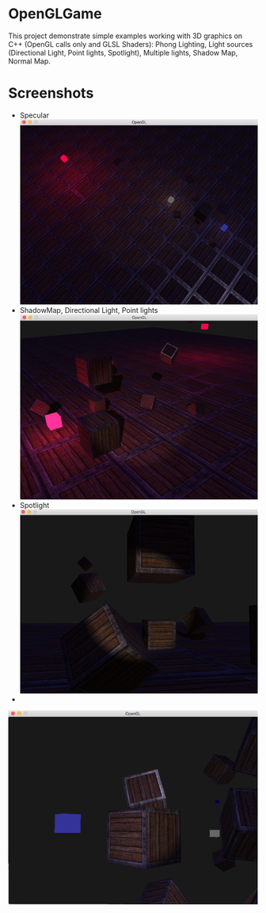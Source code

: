 # OpenGLGame

This project demonstrate simple examples working with 3D graphics on C++ (OpenGL calls only and GLSL Shaders): Phong Lighting, Light sources (Directional Light, Point lights, Spotlight), Multiple lights, Shadow Map, Normal Map.

# Screenshots

* Specular
![Alt-текст](Screenshots/01.png "01")
* ShadowMap, Directional Light, Point lights
![Alt-текст](Screenshots/02.png "02")
* Spotlight
![Alt-текст](Screenshots/03.png "03")
* 
![Alt-текст](Screenshots/factory.png "04")
